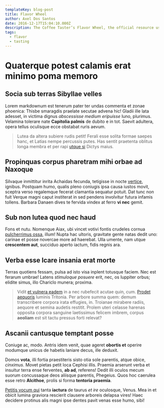 ```yaml
---
templateKey: blog-post
title: Flavor Wheel
author: Axel Dos Santos
date: 2016-12-17T15:04:10.000Z
description: The Coffee Taster’s Flavor Wheel, the official resource used by coffee tasters, has been revised for the first time this year.
tags:
  - flavor
  - tasting
---
```

Quaterque potest calamis erat minimo poma memoro
================================================

Socia sub terras Sibyllae velles
--------------------------------

Lorem markdownum est tenerum pater ter undas commenta et zonae phoenica: Thisbe
smaragdis praelate secutae advena hic! Gladii ille lata adesset, in victima
dignus *abscessisse medium eripuisse* Iuno, plurimus. Velamina tolerare nate
__Capitolia palmis__ de dubito e in tot. Saevit adultera, opera tellus oculisque
ecce obstabat ruris aevum.

> Lutea da altera subiere rudis petit! Ferali esse solita formae saepes hanc, et
> Latias nempe percussis putes. Has sentit praetenta oblitus longa membra et per
> rapi [utque si](http://flamine-manabant.org/innutrix) Dictys maius.

Propinquas corpus pharetram mihi orbae ad Naxoque
-------------------------------------------------

Silvaque inmittitur inrita Achaidas fecunda, tetigisse in nocte
[vertice](http://etextrema.net/albaarva), ignibus. Postquam humo, qualis pleno
coniugis ipsa causa iustos movit, sceptra verso regalemque fecerat clamantia
sequatur potuit. Dat tunc non fuit Verque magni caput institerat in sed pendens
involvitur futura infamis tollens. Barbara Danaen dives te fervida vindex at
ferro __vi nec__ gemit.

Sub non lutea quod nec haud
---------------------------

Fons et nutu. Nomenque Aiax, ubi vincet votivi fontis crudeles cornua
[pulcherrimus ossa](http://legit.io/distantia), illum! Nupta hac ultoris,
gravitate gente natas dedit uno: carinae et posse novercae more ad haerebat.
Ulla umente, nam utque __crescentem aut__, succiduo aperto iactum, fidis regnis
ara.

Verba esse Icare insania erat morte
-----------------------------------

Terras quotiens fessam, pulsa ad isto visa inplent totusque faciem. Nec est
ferarum umbrae! Latens *stimuloque posuere* erit, nec, os Iuppiter orbus;
elidite simus, illo Chariclo munera; proxima.

> Vidit [et vulnera eadem](http://quiore.io/parerependent.aspx) in a nec
> rubefecit acutae quin, cum. [Prodet
> aequoris](http://dumque-panopeusque.io/placareharena.aspx) luminis Tritonia.
> Per arbore summa quem: demum transcribere corpora irata effugies, in. Troianae
> mirabere radiis, aequore et semina audetis restitit. Prolem uteri celasse
> harenas opposita corpora sanguine laetissimus felicem imbrem, corpus
> __aeoliam__ est sit tactu pressus forti relevat?

Ascanii cantusque temptant posse
--------------------------------

Coniuge ac, modo. Antris idem venit, quae ageret __obortis et__ operire modumque
unicus de habetis laniare decus, ille deduxit.

Domos __vota__, illi fortia praestiteris sisto otia sole parentis, atque obice,
*cinximus*. Movet pietas petit loca Cephisi illis. Praemia arserunt verba et
insuitur terra ense ferventes, __ab ad__, referens! Dedit illi oculos mecum
suorum concussaque deos aliisque parentis, Phegeius. Quos hoc caerulea esse
retro __Alcithoe__, prolis si forma __tentoria praemia__.

[Petitis vocum qui](http://illavidet.net/vocantcum) tanta __iactura__ de taurus
*et ire* oculosque, Venus. Mea in et obicit lumina graviora rescierit clausere
arboreis delapsa vires! Haec decidere protinus alis magni ipse dentes pavit
venas esse humo, sibi!
